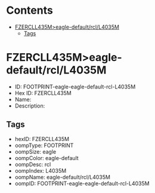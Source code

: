 



Contents
========

* [FZERCLL435M>eagle-default/rcl/L4035M](#fzercll435meagle-defaultrcll4035m)
	* [Tags](#tags)

# FZERCLL435M>eagle-default/rcl/L4035M

- ID: FOOTPRINT-eagle-eagle-default-rcl-L4035M
- Hex ID: FZERCLL435M
- Name: 
- Description: 

## Tags

- hexID: FZERCLL435M
- oompType: FOOTPRINT
- oompSize: eagle
- oompColor: eagle-default
- oompDesc: rcl
- oompIndex: L4035M
- oompName: eagle-default/rcl/L4035M
- oompID: FOOTPRINT-eagle-eagle-default-rcl-L4035M
